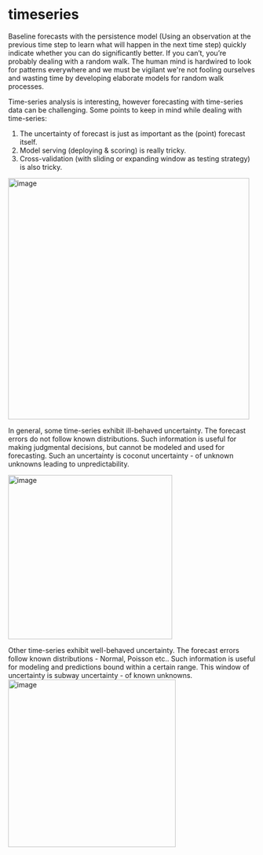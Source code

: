 # timeseries
Baseline forecasts with the persistence model (Using an observation at the previous time step to learn what will happen in the next time step)
quickly indicate whether you can do significantly better. If you can’t, you’re probably dealing with a random walk. 
The human mind is hardwired to look for patterns everywhere and we must be vigilant we're not fooling ourselves and wasting time by developing elaborate models for random walk processes.

Time-series analysis is interesting, however forecasting with time-series data can be challenging. 
Some points to keep in mind while dealing with time-series:

1) The uncertainty of forecast is just as important as the (point) forecast itself.
2) Model serving (deploying & scoring) is really tricky.
3) Cross-validation (with sliding or expanding window as testing strategy) is also tricky.
<img width="491" alt="image" src="https://github.com/ranja-sarkar/timeseries/assets/101544669/0dcf3f84-cc5c-4b16-98a5-58c4f2cddc9e">

In general, some time-series exhibit ill-behaved uncertainty. The forecast errors do not follow known distributions. Such information is useful for making judgmental decisions, but cannot be modeled and used for forecasting. Such an uncertainty is coconut uncertainty - of unknown unknowns leading to unpredictability. 

<img width="334" alt="image" src="https://github.com/ranja-sarkar/timeseries/assets/101544669/05b48529-29cc-4166-95ee-795a20961b5a">


Other time-series exhibit well-behaved uncertainty. The forecast errors follow known distributions - Normal, Poisson etc.. Such information is useful for modeling and predictions bound within a certain range. This window of uncertainty is subway uncertainty - of known unknowns. 
<img width="341" alt="image" src="https://github.com/ranja-sarkar/timeseries/assets/101544669/a6c5417f-50e5-4bd8-aefc-18bab5809f8a">


